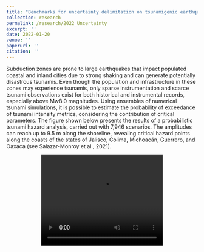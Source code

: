 ```yaml
---
title: "Benchmarks for uncertainty delimitation on tsunamigenic earthquakes source parameters"
collection: research
permalink: /research/2022_Uncertainty
excerpt: ''
date: 2022-01-20
venue: ''
paperurl: ''
citation: '' 
---
```

Subduction zones are prone to large earthquakes that impact populated coastal and inland cities due to strong shaking and can generate potentially disastrous tsunamis. Even though the population and infrastructure in these zones may experience tsunamis, only sparse instrumentation and scarce tsunami observations exist for both historical and instrumental records, especially above Mw8.0 magnitudes. Using ensembles of numerical tsunami simulations, it is possible to estimate the probability of exceedance of tsunami intensity metrics, considering the contribution of critical parameters. The figure shown below presents the results of a probabilistic tsunami hazard analysis, carried out with 7,946 scenarios. The amplitudes can reach up to 9.5 m along the shoreline, revealing critical hazard points along the coasts of the states of Jalisco, Colima, Michoacán, Guerrero, and Oaxaca (see Salazar-Monroy et al., 2021).
<p>   </p>
<center>
<video width="320" height="240" controls="controls">
  <source src="/images/DISPLACEMENT_PT_00.mp4" type="video/mp4">
  Your browser does not support the video tag.
</video>
</center>
<p>   </p>
